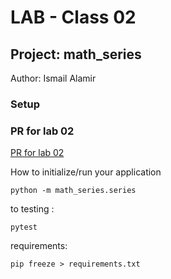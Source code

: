 # LAB - Class 02
## Project: math_series
Author: Ismail Alamir
### Setup
### PR for lab 02
[PR for lab 02](https://github.com/IsmailAlamir/math-series/pull/1)

How to initialize/run your application
```
python -m math_series.series
```
to testing :
```
pytest 
```
requirements:
```
pip freeze > requirements.txt
```
